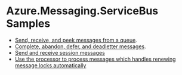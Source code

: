 ﻿---
page_type: sample
languages:
- csharp
products:
- azure
- azure-service-bus
name: Azure.Messaging.ServiceBus samples for .NET
description: Samples for the Azure.Messaging.ServiceBus client library
---

# Azure.Messaging.ServiceBus Samples

- [Send, receive, and peek messages from a queue](Sample01_HelloWorld.cs).
- [Complete, abandon, defer, and deadletter messages](Sample02_MessageSettlement.cs).
- [Send and receive session messages](Sample03_Sessions.cs)
- [Use the processor to process messages which handles renewing message locks automatically](Sample04_Processor.cs)
